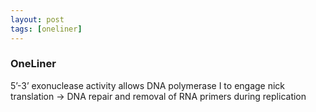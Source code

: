 ```yaml
---
layout: post
tags: [oneliner]
---
```



### OneLiner

5’-3’ exonuclease activity allows DNA polymerase I to engage nick translation -> DNA repair and removal of RNA primers during replication
